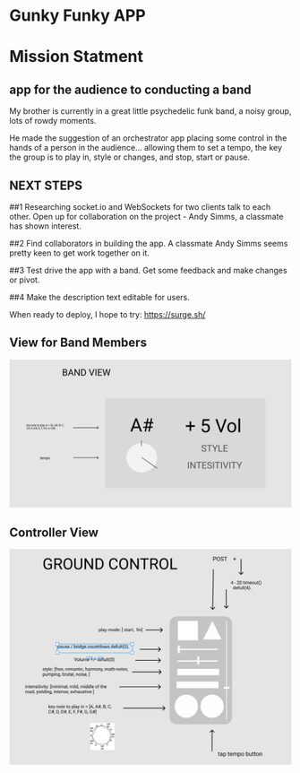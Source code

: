 # Gunky Funky APP

# Mission Statment
## app for the audience to conducting a band

My brother is currently in a great little psychedelic funk band, a noisy group, lots of rowdy moments. 

He made the suggestion of an orchestrator app placing some control in the hands of a person in the audience... allowing them to set a tempo, the key the group is to play in, style or changes, and stop, start or pause.

## NEXT STEPS

##1 Researching socket.io and WebSockets for two clients talk to each other.
Open up for collaboration on the project - Andy Simms, a classmate has shown interest.

##2 Find collaborators in building the app. A classmate Andy Simms seems pretty keen to get work together on it.

##3 Test drive the app with a band. Get some feedback and make changes or pivot.

##4 Make the description text editable for users. 

When ready to deploy, I hope to try: https://surge.sh/

## View for Band Members
![](image/shuttle_panel.png)


## Controller View
![](image/ground_control.png)




